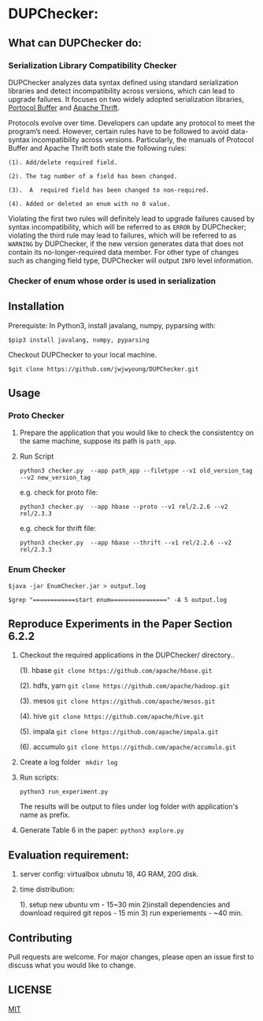 # DUPChecker: 

## What can DUPChecker do:

### Serialization Library Compatibility Checker
DUPChecker analyzes data syntax defined using standard serialization libraries and detect incompatibility across versions, which can lead to upgrade failures. 
It focuses on two widely adopted serialization libraries, [Portocol Buffer](https://developers.google.com/protocol-buffers/docs/proto.) and [Apache Thrift](https://diwakergupta.github.io/thrift-missing-guide/).

Protocols evolve over time. Developers can update any protocol to meet the program’s need. However, certain rules have to be followed to avoid data-syntax incompatibility across versions. Particularly, the manuals of Protocol Buffer and Apache Thrift both state the following rules:

    (1). Add/delete required field. 

    (2). The tag number of a field has been changed.

    (3).  A  required field has been changed to non-required. 
    
    (4). Added or deleted an enum with no 0 value.

Violating the first two rules will definitely lead to upgrade failures caused by syntax incompatibility, which will be referred to as `ERROR` by DUPChecker; violating the third rule may lead to failures, which will be referred to as `WARNING` by DUPChecker, if the new version generates data that does not contain its no-longer-required data member. For other type of changes such as changing field type,
DUPChecker will output `INFO` level information. 

### Checker of enum whose order is used in serialization


## Installation

Prerequiste: In Python3, install javalang, numpy, pyparsing with: 

    $pip3 install javalang, numpy, pyparsing
    
Checkout DUPChecker to your local machine.

    $git clone https://github.com/jwjwyoung/DUPChecker.git

## Usage

### Proto Checker
1. Prepare the application that you would like to check the consistentcy on the same machine, suppose its path is `path_app`. 

2. Run Script

    `python3 checker.py  --app path_app --filetype --v1 old_version_tag --v2 new_version_tag`

    e.g. check for proto file:

    `python3 checker.py  --app hbase --proto --v1 rel/2.2.6 --v2 rel/2.3.3`
    
    e.g. check for thrift file:

    `python3 checker.py  --app hbase --thrift --v1 rel/2.2.6 --v2 rel/2.3.3`
### Enum Checker

    $java -jar EnumChecker.jar > output.log

    $grep "============start enum================" -A 5 output.log
    

## Reproduce Experiments in the Paper Section 6.2.2

1. Checkout the required applications in the DUPChecker/ directory.. 

      (1). hbase `git clone https://github.com/apache/hbase.git`
      
      (2). hdfs, yarn `git clone https://github.com/apache/hadoop.git`
      
      (3). mesos `git clone https://github.com/apache/mesos.git`

      (4). hive `git clone https://github.com/apache/hive.git`

      (5). impala `git clone https://github.com/apache/impala.git`
      
      (6). accumulo `git clone https://github.com/apache/accumulo.git`
      
      
2. Create a log folder
    ` mkdir log`

3. Run scripts:

    `python3 run_experiment.py` 

    The results will be output to files under log folder with application's name as prefix.
4. Generate Table 6 in the paper:
    `python3 explore.py`

##  Evaluation requirement: 

1. server config: virtualbox ubnutu 18, 4G RAM, 20G disk. 
2. time distribution: 

    1). setup new ubuntu vm - 15~30 min
    2)install dependencies and download required git repos - 15 min
    3) run experiements - ~40 min.
    
## Contributing

Pull requests are welcome. For major changes, please open an issue first to discuss what you would like to change.

## LICENSE

[MIT](https://github.com/jwjwyoung/DUPChecker/blob/master/LICENSE)
